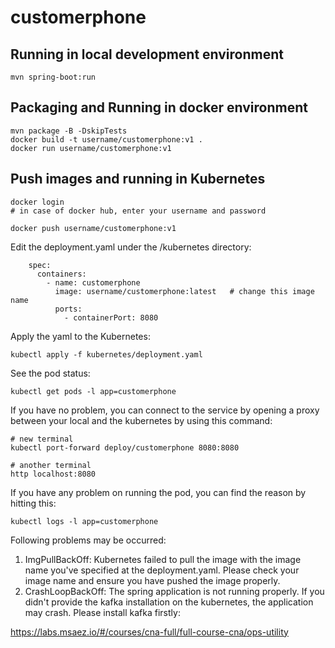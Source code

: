 # customerphone

## Running in local development environment

```
mvn spring-boot:run
```

## Packaging and Running in docker environment

```
mvn package -B -DskipTests
docker build -t username/customerphone:v1 .
docker run username/customerphone:v1
```

## Push images and running in Kubernetes

```
docker login 
# in case of docker hub, enter your username and password

docker push username/customerphone:v1
```

Edit the deployment.yaml under the /kubernetes directory:
```
    spec:
      containers:
        - name: customerphone
          image: username/customerphone:latest   # change this image name
          ports:
            - containerPort: 8080

```

Apply the yaml to the Kubernetes:
```
kubectl apply -f kubernetes/deployment.yaml
```

See the pod status:
```
kubectl get pods -l app=customerphone
```

If you have no problem, you can connect to the service by opening a proxy between your local and the kubernetes by using this command:
```
# new terminal
kubectl port-forward deploy/customerphone 8080:8080

# another terminal
http localhost:8080
```

If you have any problem on running the pod, you can find the reason by hitting this:
```
kubectl logs -l app=customerphone
```

Following problems may be occurred:

1. ImgPullBackOff:  Kubernetes failed to pull the image with the image name you've specified at the deployment.yaml. Please check your image name and ensure you have pushed the image properly.
1. CrashLoopBackOff: The spring application is not running properly. If you didn't provide the kafka installation on the kubernetes, the application may crash. Please install kafka firstly:

https://labs.msaez.io/#/courses/cna-full/full-course-cna/ops-utility

